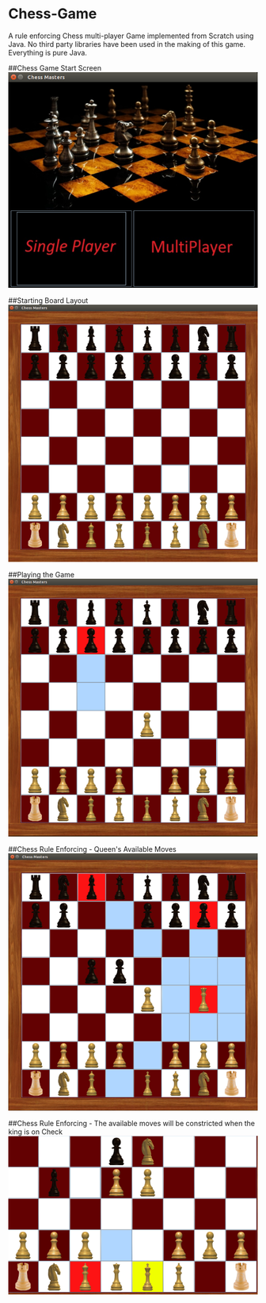# Chess-Game
A rule enforcing Chess multi-player Game implemented from Scratch using Java.
No third party libraries have been used in the making of this game. Everything is pure Java.



##Chess Game Start Screen
![Chess Masters Splash](ReadMeImages/1-StartScreen.png)

##Starting Board Layout
![Chess Masters Splash](ReadMeImages/2-BoardLayout.png)


##Playing the Game
![Chess Masters Splash](ReadMeImages/3-MultiplayerGame.png)


##Chess Rule Enforcing - Queen's Available Moves
![Chess Masters Splash](ReadMeImages/4-RuleEnforcing(AvailableMoves).png)


##Chess Rule Enforcing - The available moves will be constricted when the king is on Check
![Chess Masters Splash](ReadMeImages/5-RuleEnforcing(King_on_Check).png)
